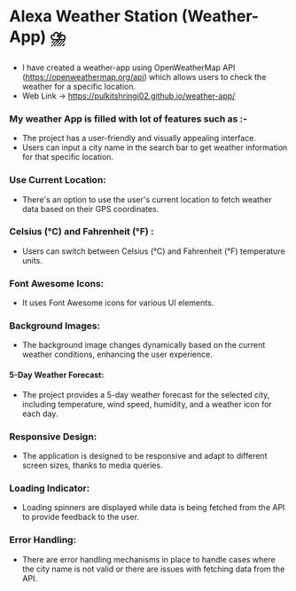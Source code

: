 # Alexa Weather Station (Weather-App) ⛈️
- I have created a weather-app using OpenWeatherMap API (https://openweathermap.org/api) which allows users to check the weather for a specific location.
- Web Link -> https://pulkitshringi02.github.io/weather-app/
###  My weather App is filled with lot of features such as :-
- The project has a user-friendly and visually appealing interface.
- Users can input a city name in the search bar to get weather information for that specific location.
### Use Current Location:
- There's an option to use the user's current location to fetch weather data based on their GPS coordinates.
### Celsius (°C) and Fahrenheit (°F) :
- Users can switch between Celsius (°C) and Fahrenheit (°F) temperature units.
### Font Awesome Icons:
- It uses Font Awesome icons for various UI elements.
### Background Images:
- The background image changes dynamically based on the current weather conditions, enhancing the user experience.
#### 5-Day Weather Forecast:
- The project provides a 5-day weather forecast for the selected city, including temperature, wind speed, humidity, and a weather icon for each day.
### Responsive Design:
- The application is designed to be responsive and adapt to different screen sizes, thanks to media queries.
### Loading Indicator:
- Loading spinners are displayed while data is being fetched from the API to provide feedback to the user.
### Error Handling:
- There are error handling mechanisms in place to handle cases where the city name is not valid or there are issues with fetching data from the API.

